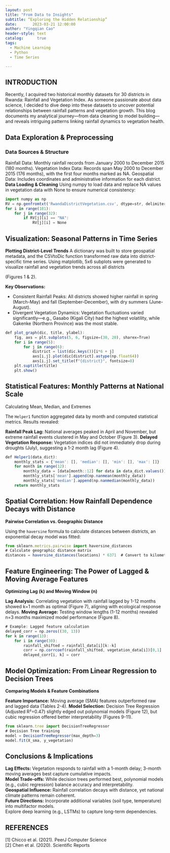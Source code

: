 ```yaml
---
layout: post
title: "From Data to Insights"
subtitle: “Exploring the Hidden Relationship”
date:       2023-03-21 12:00:00
author: "Yingqian Cao"
header-style: text
catalog:      true
tags:
  - Machine Learning
  - Python
  - Time Series

---
```


## INTRODUCTION
Recently, I acquired two historical monthly datasets for 30 districts in Rwanda: 
Rainfall and Vegetation Index. As someone passionate about data science, I decided to dive 
deep into these datasets to uncover potential relationships between rainfall patterns and 
vegetation growth. This blog documents my analytical journey—from data cleaning to model 
building—and reveals intriguing patterns linking rainfall dynamics to vegetation health.

## Data Exploration & Preprocessing
### Data Sources & Structure
Rainfall Data: Monthly rainfall records from January 2000 to December 2015 (180 months).
Vegetation Index Data: Records span May 2000 to December 2015 (176 months), 
with the first four months marked as NA.
Geospatial Data: Includes coordinates and administrative information for each district.
**Data Loading & Cleaning**
Using numpy to load data and replace NA values in vegetation data with None to ensure numerical consistency:
```ts
import numpy as np
RV = np.genfromtxt('RwandaDistrictVegetation.csv', dtype=str, delimiter=',', encoding='utf-8-sig')
for i in range(181):
    for j in range(32):
        if RV[j][i] == "NA":
            RV[j][i] = None
```
## Visualization: Seasonal Patterns in Time Series
**Plotting District-Level Trends**
A dictionary was built to store geospatial metadata, and the CSVtoDic function transformed 
raw data into district-specific time series. Using matplotlib, 5x6 subplots were generated 
to visualize rainfall and vegetation trends across all districts 



(Figures 1 & 2).


**Key Observations:**
- Consistent Rainfall Peaks: All districts showed higher rainfall in spring (March-May) and fall (September-December), with dry summers (June-August).
- Divergent Vegetation Dynamics: Vegetation fluctuations varied significantly—e.g., Gasabo (Kigali City) had the highest volatility, while Gakenke (Northern Province) was the most stable.
```ts
def plot_graph(dic, title, ylabel):
    fig, axs = plt.subplots(5, 6, figsize=(30, 20), sharex=True)
    for i in range(5):
        for j in range(6):
            district = list(dic.keys())[i*6 + j]
            axs[i,j].plot(dic[district].astype(np.float64))
            axs[i,j].set_title(f"{district}", fontsize=8)
    plt.suptitle(title)
    plt.show()
```
## Statistical Features: Monthly Patterns at National Scale
Calculating Mean, Median, and Extremes

The `Helper1` function aggregated data by month and computed statistical metrics. 
Results revealed:

**Rainfall Peak Lag:** National averages peaked in April and November, 
but extreme rainfall events clustered in May and October (Figure 3).
**Delayed Vegetation Response:** Vegetation indices did not immediately drop during droughts (July),
suggesting a 1-2 month lag (Figure 4).
```ts
def Helper1(data_dict):
    monthly_stats = {'mean': [], 'median': [], 'min': [], 'max': []}
    for month in range(12):
        monthly_data = [data[month::12] for data in data_dict.values()]
        monthly_stats['mean'].append(np.nanmean(monthly_data))
        monthly_stats['median'].append(np.nanmedian(monthly_data))
    return monthly_stats
```

## Spatial Correlation: How Rainfall Dependence Decays with Distance

**Pairwise Correlation vs. Geographic Distance**

Using the `haversine` formula to calculate distances between districts, 
an exponential decay model was fitted:
```ts
from sklearn.metrics.pairwise import haversine_distances
# Calculate geographic distance matrix
distances = haversine_distances(locations) * 6371  # Convert to kilometers
```

## Feature Engineering: The Power of Lagged & Moving Average Features

**Optimizing Lag (k) and Moving Window (n)**

**Lag Analysis:** Correlating vegetation with rainfall lagged by 1-12 months showed k=1 month as optimal (Figure 7), aligning with ecological response delays.
**Moving Average:** Testing window lengths (1-12 months) revealed n=3 months maximized model performance (Figure 8).
```ts
# Example: Lagged feature calculation
delayed_corr = np.zeros((30, 13))
for k in range(13):
    for i in range(30):
        rainfall_shifted = rainfall_data[i][k:-k]
        corr = np.corrcoef(rainfall_shifted, vegetation_data[i])[0,1]
        delayed_corr[i, k] = corr
```
## Model Optimization: From Linear Regression to Decision Trees

**Comparing Models & Feature Combinations**

**Feature Importance:** Moving average (SMA) features outperformed raw and lagged data
(Tables 2-4).
**Model Selection:** Decision Tree Regression (Adjusted R²=0.47) slightly edged 
out polynomial models (Figure 12), but cubic regression offered better interpretability 
(Figures 9-11).
```ts
from sklearn.tree import DecisionTreeRegressor
# Decision Tree training
model = DecisionTreeRegressor(max_depth=3)
model.fit(X_sma, y_vegetation)
```
## Conclusions & Implications
**Lag Effects:** Vegetation responds to rainfall with a 1-month delay; 3-month moving averages best capture cumulative impacts.  
**Model Trade-offs:** While decision trees performed best, polynomial models (e.g., cubic regression) balance accuracy and interpretability.  
**Geospatial Influence:** Rainfall correlation decays with distance, yet national climate patterns remain coherent.  
**Future Directions:**
Incorporate additional variables (soil type, temperature) into multifactor models.  
Explore deep learning (e.g., LSTMs) to capture long-term dependencies.




## REFERENCES
[1] Chicco et al. (2021). PeerJ Computer Science  
[2] Chen et al. (2020). Scientific Reports
